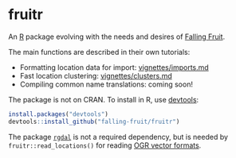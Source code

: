 # fruitr

An [R](https://www.r-project.org/) package evolving with the needs and desires of [Falling Fruit](https://github.com/falling-fruit).

The main functions are described in their own tutorials:

- Formatting location data for import: [vignettes/imports.md](vignettes/imports.md)
- Fast location clustering: [vignettes/clusters.md](vignettes/clusters.md)
- Compiling common name translations: coming soon!

The package is not on CRAN. To install in R, use [devtools](https://github.com/hadley/devtools):

```R
install.packages("devtools")
devtools::install_github("falling-fruit/fruitr")
```

The package [`rgdal`](https://cran.r-project.org/web/packages/rgdal/index.html) is not a required dependency, but is needed by `fruitr::read_locations()` for reading [OGR vector formats](http://www.gdal.org/ogr_formats.html).
